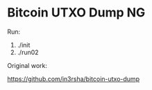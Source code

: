 # Bitcoin UTXO Dump NG

Run:

1. ./init
2. ./run02

Original work:

https://github.com/in3rsha/bitcoin-utxo-dump
